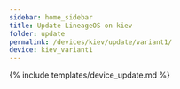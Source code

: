 ```yaml
---
sidebar: home_sidebar
title: Update LineageOS on kiev
folder: update
permalink: /devices/kiev/update/variant1/
device: kiev_variant1
---
```

{% include templates/device_update.md %}
